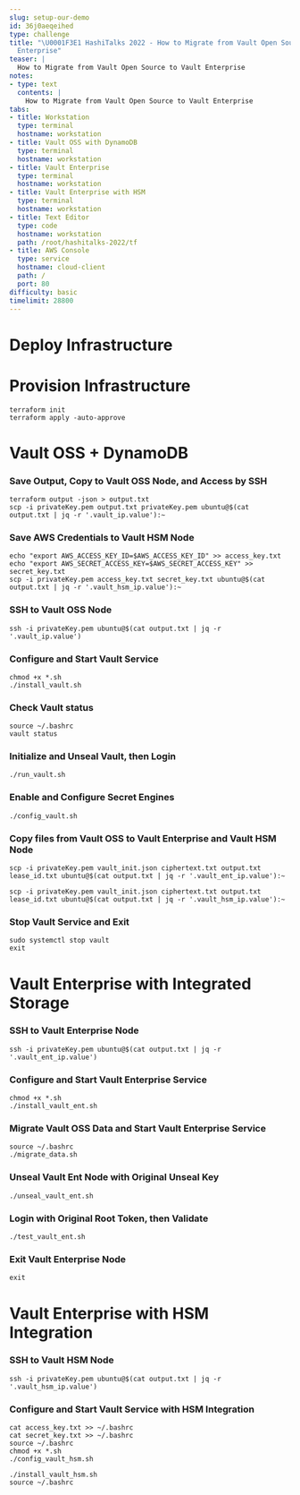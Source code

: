 ```yaml
---
slug: setup-our-demo
id: 36j0aeqeihed
type: challenge
title: "\U0001F3E1 HashiTalks 2022 - How to Migrate from Vault Open Source to Vault
  Enterprise"
teaser: |
  How to Migrate from Vault Open Source to Vault Enterprise
notes:
- type: text
  contents: |
    How to Migrate from Vault Open Source to Vault Enterprise
tabs:
- title: Workstation
  type: terminal
  hostname: workstation
- title: Vault OSS with DynamoDB
  type: terminal
  hostname: workstation
- title: Vault Enterprise
  type: terminal
  hostname: workstation
- title: Vault Enterprise with HSM
  type: terminal
  hostname: workstation
- title: Text Editor
  type: code
  hostname: workstation
  path: /root/hashitalks-2022/tf
- title: AWS Console
  type: service
  hostname: cloud-client
  path: /
  port: 80
difficulty: basic
timelimit: 28800
---
```


Deploy Infrastructure
==================================

# Provision Infrastructure
```
terraform init
terraform apply -auto-approve
```

# Vault OSS + DynamoDB

### Save Output, Copy to Vault OSS Node, and Access by SSH
```
terraform output -json > output.txt
scp -i privateKey.pem output.txt privateKey.pem ubuntu@$(cat output.txt | jq -r '.vault_ip.value'):~
```

### Save AWS Credentials to Vault HSM Node
```
echo "export AWS_ACCESS_KEY_ID=$AWS_ACCESS_KEY_ID" >> access_key.txt
echo "export AWS_SECRET_ACCESS_KEY=$AWS_SECRET_ACCESS_KEY" >> secret_key.txt
scp -i privateKey.pem access_key.txt secret_key.txt ubuntu@$(cat output.txt | jq -r '.vault_hsm_ip.value'):~
```

### SSH to Vault OSS Node
```
ssh -i privateKey.pem ubuntu@$(cat output.txt | jq -r '.vault_ip.value')
```

### Configure and Start Vault Service
```
chmod +x *.sh
./install_vault.sh
```

### Check Vault status
```
source ~/.bashrc
vault status
```

### Initialize and Unseal Vault, then Login
```
./run_vault.sh
```

### Enable and Configure Secret Engines

```
./config_vault.sh
```

### Copy files from Vault OSS to Vault Enterprise and Vault HSM Node
```
scp -i privateKey.pem vault_init.json ciphertext.txt output.txt lease_id.txt ubuntu@$(cat output.txt | jq -r '.vault_ent_ip.value'):~
```
```
scp -i privateKey.pem vault_init.json ciphertext.txt output.txt lease_id.txt ubuntu@$(cat output.txt | jq -r '.vault_hsm_ip.value'):~
```

### Stop Vault Service and Exit
```
sudo systemctl stop vault
exit
```

# Vault Enterprise with Integrated Storage

### SSH to Vault Enterprise Node
```
ssh -i privateKey.pem ubuntu@$(cat output.txt | jq -r '.vault_ent_ip.value')
```

### Configure and Start Vault Enterprise Service
```
chmod +x *.sh
./install_vault_ent.sh
```

### Migrate Vault OSS Data and Start Vault Enterprise Service
```
source ~/.bashrc
./migrate_data.sh
```

### Unseal Vault Ent Node with Original Unseal Key
```
./unseal_vault_ent.sh
```

### Login with Original Root Token, then Validate
```
./test_vault_ent.sh
```

### Exit Vault Enterprise Node
```
exit
```

# Vault Enterprise with HSM Integration

### SSH to Vault HSM Node
```
ssh -i privateKey.pem ubuntu@$(cat output.txt | jq -r '.vault_hsm_ip.value')
```

### Configure and Start Vault Service with HSM Integration
```
cat access_key.txt >> ~/.bashrc
cat secret_key.txt >> ~/.bashrc
source ~/.bashrc
chmod +x *.sh
./config_vault_hsm.sh
```

```
./install_vault_hsm.sh
source ~/.bashrc
```